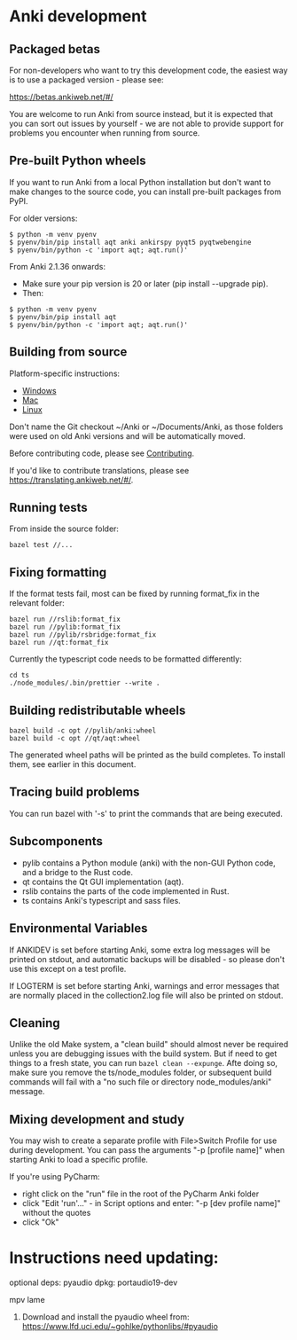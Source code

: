 # Anki development

## Packaged betas

For non-developers who want to try this development code, the easiest way is
to use a packaged version - please see:

https://betas.ankiweb.net/#/

You are welcome to run Anki from source instead, but it is expected that you can
sort out issues by yourself - we are not able to provide support for problems
you encounter when running from source.

## Pre-built Python wheels

If you want to run Anki from a local Python installation but don't want
to make changes to the source code, you can install pre-built packages from PyPI.

For older versions:

```
$ python -m venv pyenv
$ pyenv/bin/pip install aqt anki ankirspy pyqt5 pyqtwebengine
$ pyenv/bin/python -c 'import aqt; aqt.run()'
```

From Anki 2.1.36 onwards:

- Make sure your pip version is 20 or later (pip install --upgrade pip).
- Then:

```
$ python -m venv pyenv
$ pyenv/bin/pip install aqt
$ pyenv/bin/python -c 'import aqt; aqt.run()'
```

## Building from source

Platform-specific instructions:

- [Windows](./windows.md)
- [Mac](./mac.md)
- [Linux](./linux.md)

Don't name the Git checkout ~/Anki or ~/Documents/Anki, as those folders
were used on old Anki versions and will be automatically moved.

Before contributing code, please see [Contributing](./contributing.md).

If you'd like to contribute translations, please see <https://translating.ankiweb.net/#/>.

## Running tests

From inside the source folder:

```
bazel test //...
```

## Fixing formatting

If the format tests fail, most can be fixed by running format_fix
in the relevant folder:

```
bazel run //rslib:format_fix
bazel run //pylib:format_fix
bazel run //pylib/rsbridge:format_fix
bazel run //qt:format_fix
```

Currently the typescript code needs to be formatted differently:

```
cd ts
./node_modules/.bin/prettier --write .
```

## Building redistributable wheels

```
bazel build -c opt //pylib/anki:wheel
bazel build -c opt //qt/aqt:wheel
```

The generated wheel paths will be printed as the build completes. To install
them, see earlier in this document.

## Tracing build problems

You can run bazel with '-s' to print the commands that are being executed.

## Subcomponents

- pylib contains a Python module (anki) with the non-GUI Python code,
  and a bridge to the Rust code.
- qt contains the Qt GUI implementation (aqt).
- rslib contains the parts of the code implemented in Rust.
- ts contains Anki's typescript and sass files.

## Environmental Variables

If ANKIDEV is set before starting Anki, some extra log messages will be printed on stdout,
and automatic backups will be disabled - so please don't use this except on a test profile.

If LOGTERM is set before starting Anki, warnings and error messages that are normally placed
in the collection2.log file will also be printed on stdout.

## Cleaning

Unlike the old Make system, a "clean build" should almost never be required
unless you are debugging issues with the build system. But if need to get
things to a fresh state, you can run `bazel clean --expunge`. Afte doing so,
make sure you remove the ts/node_modules folder, or subsequent build commands
will fail with a "no such file or directory node_modules/anki" message.

## Mixing development and study

You may wish to create a separate profile with File>Switch Profile for use
during development. You can pass the arguments "-p [profile name]" when starting
Anki to load a specific profile.

If you're using PyCharm:

- right click on the "run" file in the root of the PyCharm Anki folder
- click "Edit 'run'..." - in Script options and enter:
  "-p [dev profile name]" without the quotes
- click "Ok"

# Instructions need updating:

optional deps:
pyaudio
dpkg: portaudio19-dev

mpv
lame

1. Download and install the pyaudio wheel from: https://www.lfd.uci.edu/~gohlke/pythonlibs/#pyaudio
